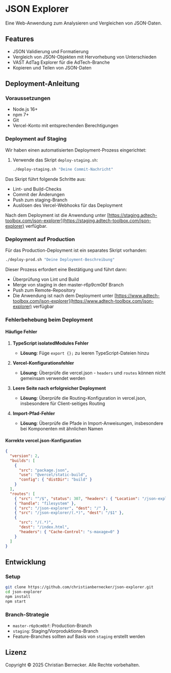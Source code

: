 # JSON Explorer

Eine Web-Anwendung zum Analysieren und Vergleichen von JSON-Daten.

## Features

- JSON Validierung und Formatierung
- Vergleich von JSON-Objekten mit Hervorhebung von Unterschieden
- VAST AdTag Explorer für die AdTech-Branche
- Kopieren und Teilen von JSON-Daten

## Deployment-Anleitung

### Voraussetzungen

- Node.js 16+
- npm 7+
- Git
- Vercel-Konto mit entsprechenden Berechtigungen

### Deployment auf Staging

Wir haben einen automatisierten Deployment-Prozess eingerichtet:

1. Verwende das Skript `deploy-staging.sh`:
   ```bash
   ./deploy-staging.sh "Deine Commit-Nachricht"
   ```

Das Skript führt folgende Schritte aus:
- Lint- und Build-Checks
- Commit der Änderungen
- Push zum staging-Branch
- Auslösen des Vercel-Webhooks für das Deployment

Nach dem Deployment ist die Anwendung unter [https://staging.adtech-toolbox.com/json-explorer](https://staging.adtech-toolbox.com/json-explorer) verfügbar.

### Deployment auf Production

Für das Production-Deployment ist ein separates Skript vorhanden:

```bash
./deploy-prod.sh "Deine Deployment-Beschreibung"
```

Dieser Prozess erfordert eine Bestätigung und führt dann:
- Überprüfung von Lint und Build
- Merge von staging in den master-r6p9cm0bf Branch
- Push zum Remote-Repository
- Die Anwendung ist nach dem Deployment unter [https://www.adtech-toolbox.com/json-explorer](https://www.adtech-toolbox.com/json-explorer) verfügbar

### Fehlerbehebung beim Deployment

#### Häufige Fehler

1. **TypeScript isolatedModules Fehler**
   - **Lösung**: Füge `export {};` zu leeren TypeScript-Dateien hinzu

2. **Vercel-Konfigurationsfehler**
   - **Lösung**: Überprüfe die vercel.json - `headers` und `routes` können nicht gemeinsam verwendet werden

3. **Leere Seite nach erfolgreicher Deployment**
   - **Lösung**: Überprüfe die Routing-Konfiguration in vercel.json, insbesondere für Client-seitiges Routing

4. **Import-Pfad-Fehler**
   - **Lösung**: Überprüfe die Pfade in Import-Anweisungen, insbesondere bei Komponenten mit ähnlichen Namen

#### Korrekte vercel.json-Konfiguration

```json
{
  "version": 2,
  "builds": [
    {
      "src": "package.json", 
      "use": "@vercel/static-build",
      "config": { "distDir": "build" }
    }
  ],
  "routes": [
    { "src": "^/$", "status": 307, "headers": { "Location": "/json-explorer" } },
    { "handle": "filesystem" },
    { "src": "/json-explorer", "dest": "/" },
    { "src": "/json-explorer/(.*)", "dest": "/$1" },
    { 
      "src": "/(.*)", 
      "dest": "/index.html",
      "headers": { "Cache-Control": "s-maxage=0" }
    }
  ]
}
```

## Entwicklung

### Setup

```bash
git clone https://github.com/christianbernecker/json-explorer.git
cd json-explorer
npm install
npm start
```

### Branch-Strategie

- `master-r6p9cm0bf`: Production-Branch
- `staging`: Staging/Vorproduktions-Branch
- Feature-Branches sollten auf Basis von `staging` erstellt werden

## Lizenz

Copyright © 2025 Christian Bernecker. Alle Rechte vorbehalten. 